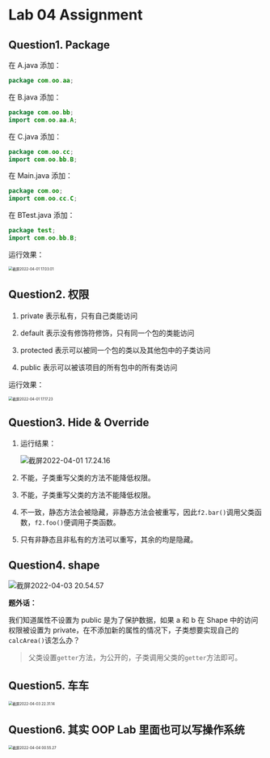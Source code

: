 # Lab 04 Assignment

## Question1. Package

在 A.java 添加：

```java
package com.oo.aa;
```

在 B.java 添加：

```java
package com.oo.bb;
import com.oo.aa.A;
```

在 C.java 添加：

```java
package com.oo.cc;
import com.oo.bb.B;
```

在 Main.java 添加：

```java
package com.oo;
import com.oo.cc.C;
```

在 BTest.java 添加：

```java
package test;
import com.oo.bb.B;
```

运行效果：

<img src="https://s2.loli.net/2022/04/09/ngwoQANhuBFVdr8.png" alt="截屏2022-04-01 17.03.01" style="zoom:50%;" />

<div STYLE="page-break-after: always;"></div>

## Question2. 权限

1. private 表示私有，只有自己类能访问

2. default 表示没有修饰符修饰，只有同一个包的类能访问

3. protected 表示可以被同一个包的类以及其他包中的子类访问

4. public 表示可以被该项目的所有包中的所有类访问

运行效果：

<img src="https://s2.loli.net/2022/04/09/5qBveXCksHMJzAw.png" alt="截屏2022-04-01 17.17.23" style="zoom:50%;" />

<div STYLE="page-break-after: always;"></div>

## Question3. Hide & Override

1. 运行结果：

   ![截屏2022-04-01 17.24.16](https://cdn.jsdelivr.net/gh/hjc-owo/hjc-owo.github.io@img/202205140120961.png)

2. 不能，子类重写父类的方法不能降低权限。

3. 不能，子类重写父类的方法不能降低权限。

4. 不一致，静态方法会被隐藏，非静态方法会被重写，因此`f2.bar()`调用父类函数，`f2.foo()`便调用子类函数。

2. 只有非静态且非私有的方法可以重写，其余的均是隐藏。

<div STYLE="page-break-after: always;"></div>

## Question4. shape

![截屏2022-04-03 20.54.57](https://cdn.jsdelivr.net/gh/hjc-owo/hjc-owo.github.io@img/202205140121292.png)

**题外话：**

我们知道属性不设置为 public 是为了保护数据，如果 a 和 b 在 Shape 中的访问权限被设置为 private，在不添加新的属性的情况下，子类想要实现自己的 `calcArea()`该怎么办？

>  父类设置`getter`方法，为公开的，子类调用父类的`getter`方法即可。

<div STYLE="page-break-after: always;"></div>

## Question5. 车车

<img src="https://s2.loli.net/2022/04/09/R6D1ZSaWK9AxBOt.png" alt="截屏2022-04-03 22.31.14" style="zoom:50%;" />

## Question6. 其实 OOP Lab 里面也可以写操作系统

<img src="https://s2.loli.net/2022/04/09/Q6TjzLiy8qI1GEK.png" alt="截屏2022-04-04 00.55.27" style="zoom:50%;" />